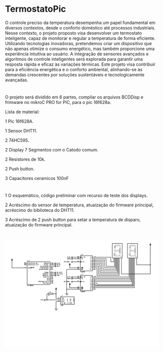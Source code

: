# TermostatoPic
O controle preciso da temperatura desempenha um papel fundamental em diversos contextos, desde o conforto doméstico até processos industriais. Nesse contexto, o projeto proposto visa desenvolver um termostato inteligente, capaz de monitorar e regular a temperatura de forma eficiente. Utilizando tecnologias inovadoras, pretendemos criar um dispositivo que não apenas otimize o consumo energético, mas também proporcione uma experiência intuitiva ao usuário. A integração de sensores avançados e algoritmos de controle inteligentes será explorada para garantir uma resposta rápida e eficaz às variações térmicas. Este projeto visa contribuir para a eficiência energética e o conforto ambiental, alinhando-se às demandas crescentes por soluções sustentáveis e tecnologicamente avançadas.
# 
O projeto será dividido em 6 partes, compilar os arquivos BCDDisp e frimware no mikroC PRO for PIC, para o pic 16f628a.

Lista de material:

1 Pic 16f628A.

1 Sensor DHT11.

2 74HC595.

2 Display 7 Segmentos com o Catodo comum.

2 Resistores de 10k.

2 Push button.

3 Capacitores ceramicos 100nF

#
1 O esquemático, código preliminar com recurso de teste dos displays.

2 Acréscimo do sensor de temperatura, atuaização do firmware principal, acréscimo do biblioteca do DHT11.

3 Acréscimo de 2 push button para setar a temperatura de disparo,  atuaização do firmware principal.

#
![Screenshot](esquema.bmp)

